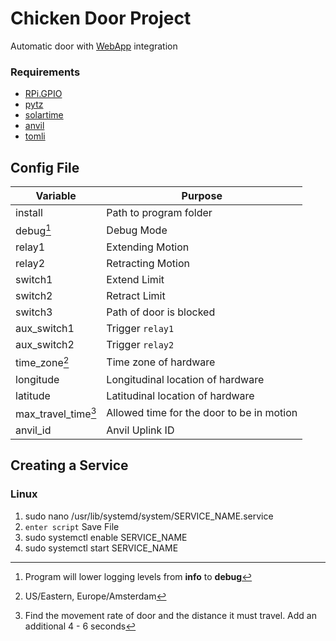# Chicken Door Project
Automatic door with [WebApp](https://CLDWHXPSURNV4EW5.anvil.app/YYX76UIW3FLUVCCLEB6FN5WL) integration

### Requirements
- [RPi.GPIO](https://pypi.org/project/RPi.GPIO/)
- [pytz](https://pypi.org/project/pytz/)
- [solartime](https://pypi.org/project/solartime/)
- [anvil](https://pypi.org/project/anvil-uplink/)
- [tomli](https://pypi.org/project/toml/)

## Config File
|Variable|Purpose|
|--------|--------|
|   install         | Path to program folder |
|   debug[^1]           | Debug Mode |
|   relay1          | Extending Motion |
|   relay2          | Retracting Motion |
|   switch1         | Extend Limit |
|   switch2         | Retract Limit |
|   switch3         | Path of door is blocked |
|   aux_switch1     | Trigger `relay1` |
|   aux_switch2     | Trigger `relay2` |
|   time_zone[^2]       | Time zone of hardware |
|   longitude       | Longitudinal location of hardware |
|   latitude        | Latitudinal location of hardware |
|   max_travel_time[^3] | Allowed time for the door to be in motion |
|   anvil_id        | Anvil Uplink ID |

## Creating a Service
### Linux
1. sudo nano /usr/lib/systemd/system/SERVICE_NAME.service
2. ```enter script``` Save File
3. sudo systemctl enable SERVICE_NAME
4. sudo systemctl start SERVICE_NAME

[^1]: Program will lower logging levels from **info** to **debug**
[^2]: US/Eastern, Europe/Amsterdam
[^3]: Find the movement rate of door and the distance it must travel. Add an additional 4 - 6 seconds
